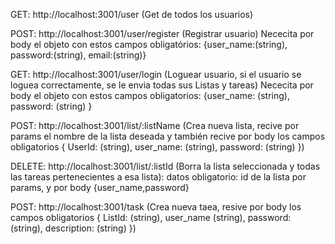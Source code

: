<!-- ------------------------------------------------------------- -->

GET: http://localhost:3001/user (Get de todos los usuarios)

<!-- ------------------------------------------------------------- -->

POST: http://localhost:3001/user/register (Registrar usuario)
Nececita por body el objeto con estos campos obligatórios:
{user_name:(string), password:(string), email:(string)}

<!-- ------------------------------------------------------------- -->

GET: http://localhost:3001/user/login (Loguear usuario, si el usuario se loguea correctamente, se le envia todas sus Listas y tareas)
Nececita por body el objeto con estos campos obligatorios:
{user_name: (string), password: (string) }

<!-- ------------------------------------------------------------- -->

POST: http://localhost:3001/list/:listName (Crea nueva lista, recive por params
el nombre de la lista deseada y también recive por body los campos obligatorios
{ UserId: (string), user_name: (string), password: (string) })

<!-- ------------------------------------------------------------- -->

DELETE: http://localhost:3001/list/:listId (Borra la lista seleccionada y todas las tareas pertenecientes a esa lista): datos obligatorio: id de la lista por params, y por body {user_name,password}

<!-- ------------------------------------------------------------- -->

POST: http://localhost:3001/task (Crea nueva taea, resive por body los campos obligatorios { ListId: (string), user_name (string), password: (string), description: (string) })
